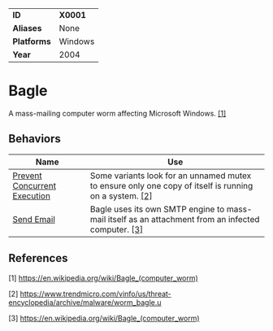 |||
|---------|------------------------|
|**ID**|**X0001**|
|**Aliases**|None|
|**Platforms**|Windows|
|**Year**| 2004 |

Bagle
=====
A mass-mailing computer worm affecting Microsoft Windows. [[1]](#1)

Behaviors
---------
|Name|Use|
|---------------------|-------------------------------------------------------|
|[Prevent Concurrent Execution](https://github.com/MBCProject/mbc-markdown/tree/master/execution/prevent-concurrent-exe.md) | Some variants look for an unnamed mutex to ensure only one copy of itself is running on a system. [[2]](#2)|
|[Send Email](https://github.com/MBCProject/mbc-markdown/tree/master/execution/send-email.md) | Bagle uses its own SMTP engine to mass-mail itself as an attachment from an infected computer. [[3]](#3)|

References
----------
<a name="1">[1]</a> https://en.wikipedia.org/wiki/Bagle_(computer_worm)
 
<a name="2">[2]</a> https://www.trendmicro.com/vinfo/us/threat-encyclopedia/archive/malware/worm_bagle.u

<a name="3">[3]</a> https://en.wikipedia.org/wiki/Bagle_(computer_worm)